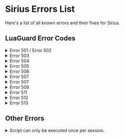 # Sirius Errors List

Here's a list of all known errors and their fixes for Sirius.

## LuaGuard Error Codes

<details>
<summary>Error 501 / Error 502</summary>
<br>
  HWID Mismatch, reset their HWID.
</details>
 
<details>
<summary>Error 503</summary>
<br>
  Internal API problem, try again later.
</details>
 
<details>
<summary>Error 504</summary>
<br>
  IP Blacklist, if they aren't in blacklist logs, it's a global blacklist.
</details>

<details>
<summary>Error 505</summary>
<br>
  Key Blacklist, if they aren't in blacklist logs, it's a global blacklist.
</details>

<details>
<summary>Error 506</summary>
<br>
  HWID Blacklist, if they aren't in blacklist logs, it's a global blacklist.
</details>

<details>
<summary>Error 507</summary>
<br>
  DM an administrator or shlex.
</details>

<details>
<summary>Error 507</summary>
<br>
  DM an administrator or shlex.
</details>

<details>
<summary>Error 509</summary>
<br>
  Key not active, re-whitelist user.
</details>

<details>
<summary>Error 511</summary>
<br>
  Key doesn't exist, re-whitelist user.
</details>

<details>
<summary>Error 512</summary>
<br>
  Key doesn't belong to account.
</details>

<details>
<summary>Error 513</summary>
<br>
  Key is not for Sirius.
</details>

## Other Errors

<details>
<summary>Script can only be executed once per session.</summary>
<br>
  They need to use Sirius loaders on games listed in games.md
</details>
